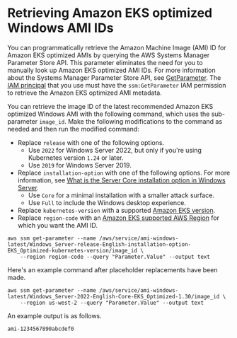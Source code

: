 # Retrieving Amazon EKS optimized Windows AMI IDs<a name="retrieve-windows-ami-id"></a>

You can programmatically retrieve the Amazon Machine Image \(AMI\) ID for Amazon EKS optimized AMIs by querying the AWS Systems Manager Parameter Store API\. This parameter eliminates the need for you to manually look up Amazon EKS optimized AMI IDs\. For more information about the Systems Manager Parameter Store API, see [GetParameter](https://docs.aws.amazon.com/systems-manager/latest/APIReference/API_GetParameter.html)\. The [IAM principal](https://docs.aws.amazon.com/IAM/latest/UserGuide/id_roles_terms-and-concepts.html) that you use must have the `ssm:GetParameter` IAM permission to retrieve the Amazon EKS optimized AMI metadata\.

You can retrieve the image ID of the latest recommended Amazon EKS optimized Windows AMI with the following command, which uses the sub\-parameter `image_id`\. Make the following modifications to the command as needed and then run the modified command:
+ Replace `release` with one of the following options\.
  + Use `2022` for Windows Server 2022, but only if you're using Kubernetes version `1.24` or later\.
  + Use `2019` for Windows Server 2019\.
+ Replace `installation-option` with one of the following options\. For more information, see [What is the Server Core installation option in Windows Server](https://learn.microsoft.com/en-us/windows-server/administration/server-core/what-is-server-core)\.
  + Use `Core` for a minimal installation with a smaller attack surface\.
  + Use `Full` to include the Windows desktop experience\.
+ Replace `kubernetes-version` with a supported [Amazon EKS version](platform-versions.md)\.
+ Replace `region-code` with an [Amazon EKS supported AWS Region](https://docs.aws.amazon.com/general/latest/gr/eks.html) for which you want the AMI ID\.

```
aws ssm get-parameter --name /aws/service/ami-windows-latest/Windows_Server-release-English-installation-option-EKS_Optimized-kubernetes-version/image_id \
    --region region-code --query "Parameter.Value" --output text
```

Here's an example command after placeholder replacements have been made\.

```
aws ssm get-parameter --name /aws/service/ami-windows-latest/Windows_Server-2022-English-Core-EKS_Optimized-1.30/image_id \
    --region us-west-2 --query "Parameter.Value" --output text
```

An example output is as follows\.

```
ami-1234567890abcdef0
```